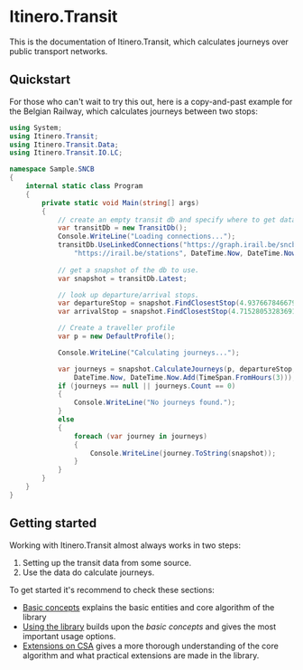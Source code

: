 # Itinero.Transit

This is the documentation of Itinero.Transit, which calculates journeys over public transport networks.

## Quickstart

For those who can't wait to try this out, here is a copy-and-past example for the Belgian Railway, which calculates journeys between two stops:

```csharp
using System;
using Itinero.Transit;
using Itinero.Transit.Data;
using Itinero.Transit.IO.LC;

namespace Sample.SNCB
{
    internal static class Program
    {
        private static void Main(string[] args)
        {
            // create an empty transit db and specify where to get data from, in this case linked connections for the belgian rail operator.
            var transitDb = new TransitDb();
            Console.WriteLine("Loading connections...");
            transitDb.UseLinkedConnections("https://graph.irail.be/sncb/connections",
                "https://irail.be/stations", DateTime.Now, DateTime.Now.AddHours(5));
            
            // get a snapshot of the db to use.
            var snapshot = transitDb.Latest;

            // look up departure/arrival stops.
            var departureStop = snapshot.FindClosestStop(4.9376678466796875,51.322734170650484); // Turnhout
            var arrivalStop = snapshot.FindClosestStop(4.715280532836914,50.88132251839807); // Leuve

            // Create a traveller profile
            var p = new DefaultProfile();

            Console.WriteLine("Calculating journeys...");

            var journeys = snapshot.CalculateJourneys(p, departureStop, arrivalStop, 
                DateTime.Now, DateTime.Now.Add(TimeSpan.FromHours(3)));
            if (journeys == null || journeys.Count == 0)
            {
                Console.WriteLine("No journeys found.");
            }
            else
            {
                foreach (var journey in journeys)
                {
                    Console.WriteLine(journey.ToString(snapshot));
                }
            }
        }
    }
}
```


## Getting started

Working with Itinero.Transit almost always works in two steps:

1. Setting up the transit data from some source.
2. Use the data do calculate journeys.

To get started it's recommend to check these sections:

- [Basic concepts](basic-concepts/index.md) explains the basic entities and core algorithm of the library
- [Using the library](UsingTheLibrary.md) builds upon the _basic concepts_ and gives the most important usage options.
- [Extensions on CSA](basic-concepts/CSA.md) gives a more thorough understanding of the core algorithm and what practical extensions are made in the library.
